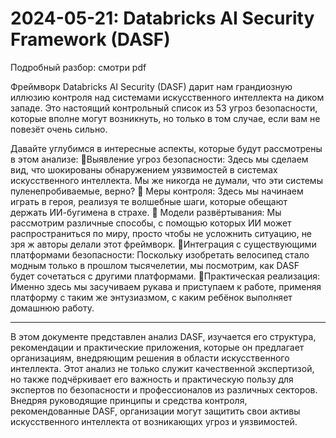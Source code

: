 # 2024-05-21: Databricks AI Security Framework (DASF) 

Подробный разбор: смотри pdf

Фреймворк Databricks AI Security (DASF) дарит нам грандиозную иллюзию контроля над системами искусственного интеллекта на диком западе. Это настоящий контрольный список из 53 угроз безопасности, которые вполне могут возникнуть, но только в том случае, если вам не повезёт очень сильно. 

Давайте углубимся в интересные аспекты, которые будут рассмотрены в этом анализе:
📌Выявление угроз безопасности: Здесь мы сделаем вид, что шокированы обнаружением уязвимостей в системах искусственного интеллекта. Мы же никогда не думали, что эти системы пуленепробиваемые, верно?
📌 Меры контроля: Здесь мы начинаем играть в героя, реализуя те волшебные шаги, которые обещают держать ИИ-бугимена в страхе.
📌 Модели развёртывания: Мы рассмотрим различные способы, с помощью которых ИИ может распространиться по миру, просто чтобы не усложнить ситуацию, не зря ж авторы делали этот фреймворк.
📌Интеграция с существующими платформами безопасности: Поскольку изобретать велосипед стало модным только в прошлом тысячелетии, мы посмотрим, как DASF будет сочетаться с другими платформами. 
📌Практическая реализация: Именно здесь мы засучиваем рукава и приступаем к работе, применяя платформу с таким же энтузиазмом, с каким ребёнок выполняет домашнюю работу.


-----

В этом документе представлен анализ DASF, изучается его структура, рекомендации и практические приложения, которые он предлагает организациям, внедряющим решения в области искусственного интеллекта. Этот анализ не только служит качественной экспертизой, но также подчёркивает его важность и практическую пользу для экспертов по безопасности и профессионалов из различных секторов. Внедряя руководящие принципы и средства контроля, рекомендованные DASF, организации могут защитить свои активы искусственного интеллекта от возникающих угроз и уязвимостей.